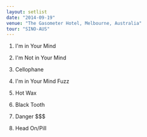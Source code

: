 ```yaml
---
layout: setlist
date: "2014-09-19"
venue: "The Gasometer Hotel, Melbourne, Australia"
tour: "SINO-AUS"
---
```



 1. I'm in Your Mind

 2. I'm Not in Your Mind

 3. Cellophane

 4. I'm in Your Mind Fuzz

 5. Hot Wax

 6. Black Tooth

 7. Danger $$$

 8. Head On/Pill


